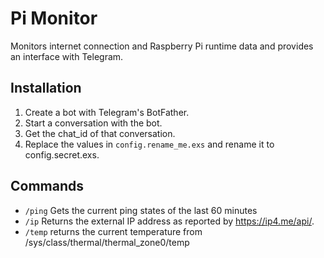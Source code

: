 # Pi Monitor

Monitors internet connection and Raspberry Pi runtime data and provides an interface with Telegram.

## Installation

1. Create a bot with Telegram's BotFather.
2. Start a conversation with the bot.
3. Get the chat_id of that conversation.
4. Replace the values in `config.rename_me.exs` and rename it to config.secret.exs.

## Commands

* `/ping` Gets the current ping states of the last 60 minutes
* `/ip` Returns the external IP address as reported by https://ip4.me/api/.
* `/temp` returns the current temperature from /sys/class/thermal/thermal_zone0/temp
